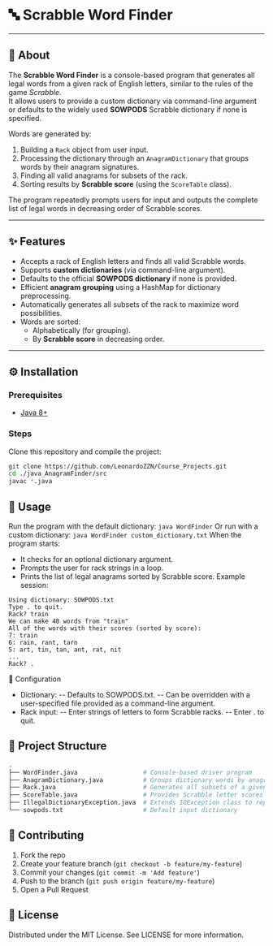 # 🔤 Scrabble Word Finder

---

## 📖 About
The **Scrabble Word Finder** is a console-based program that generates all legal words from a given rack of English letters, similar to the rules of the game *Scrabble*.  
It allows users to provide a custom dictionary via command-line argument or defaults to the widely used **SOWPODS** Scrabble dictionary if none is specified.  

Words are generated by:  
1. Building a `Rack` object from user input.  
2. Processing the dictionary through an `AnagramDictionary` that groups words by their anagram signatures.  
3. Finding all valid anagrams for subsets of the rack.  
4. Sorting results by **Scrabble score** (using the `ScoreTable` class).  

The program repeatedly prompts users for input and outputs the complete list of legal words in decreasing order of Scrabble scores.  

---

## ✨ Features
- Accepts a rack of English letters and finds all valid Scrabble words.  
- Supports **custom dictionaries** (via command-line argument).  
- Defaults to the official **SOWPODS dictionary** if none is provided.  
- Efficient **anagram grouping** using a HashMap for dictionary preprocessing.  
- Automatically generates all subsets of the rack to maximize word possibilities.  
- Words are sorted:  
  - Alphabetically (for grouping).  
  - By **Scrabble score** in decreasing order.  

---

## ⚙️ Installation
### Prerequisites
- [Java 8+](https://www.oracle.com/java/technologies/javase-downloads.html)  

### Steps
Clone this repository and compile the project:
```bash
git clone https://github.com/LeonardoZZN/Course_Projects.git
cd ./java_AnagramFinder/src
javac *.java
```
## 🚀 Usage
Run the program with the default dictionary:
`java WordFinder`
Or run with a custom dictionary:
`java WordFinder custom_dictionary.txt`
When the program starts:
- It checks for an optional dictionary argument.
- Prompts the user for rack strings in a loop.
- Prints the list of legal anagrams sorted by Scrabble score.
Example session:
```vbnet
Using dictionary: SOWPODS.txt
Type . to quit.
Rack? train
We can make 48 words from "train"
All of the words with their scores (sorted by score):
7: train
6: rain, rant, tarn
5: art, tin, tan, ant, rat, nit
...
Rack? .
```

🔧 Configuration
- Dictionary:
-- Defaults to SOWPODS.txt.
-- Can be overridden with a user-specified file provided as a command-line argument.
- Rack input:
-- Enter strings of letters to form Scrabble racks.
-- Enter . to quit.

## 📂 Project Structure
```bash
.
├── WordFinder.java                  # Console-based driver program
├── AnagramDictionary.java           # Groups dictionary words by anagram signature
├── Rack.java                        # Generates all subsets of a given rack
├── ScoreTable.java                  # Provides Scrabble letter scores and scoring method
├── IllegalDictionaryException.java  # Extends IOException class to report dictionary errors
└── sowpods.txt                      # Default input dictionary
```
## 🤝 Contributing
1. Fork the repo
2. Create your feature branch (`git checkout -b feature/my-feature`)
3. Commit your changes (`git commit -m 'Add feature'`)
4. Push to the branch (`git push origin feature/my-feature`)
5. Open a Pull Request

## 📜 License
Distributed under the MIT License. See LICENSE for more information.
